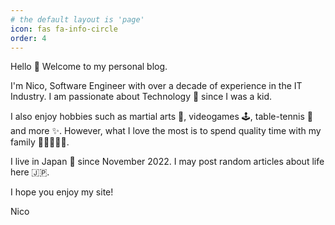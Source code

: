 ```yaml
---
# the default layout is 'page'
icon: fas fa-info-circle
order: 4
---
```


Hello 👋 Welcome to my personal blog.

I'm Nico, Software Engineer with over a decade of experience in the IT Industry. I am passionate about Technology 🤖 since I was a kid.

I also enjoy hobbies such as martial arts 🥋, videogames 🕹️, table-tennis 🏓 and more ✨. However, what I love the most is to spend quality time with my family 👨‍👨‍👧‍👦💞.

I live in Japan 🏯 since November 2022. I may post random articles about life here 🇯🇵.

I hope you enjoy my site!

Nico

